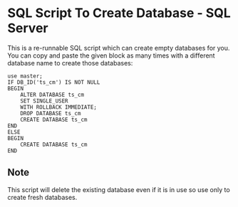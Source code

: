 # SQL Script To Create Database - SQL Server

This is a re-runnable SQL script which can create empty databases for you. You can copy and paste the given block as many times with a different database name to create those databases:

```aidl
use master;
IF DB_ID('ts_cm') IS NOT NULL
BEGIN
    ALTER DATABASE ts_cm
    SET SINGLE_USER
    WITH ROLLBACK IMMEDIATE;
    DROP DATABASE ts_cm
    CREATE DATABASE ts_cm
END
ELSE
BEGIN
    CREATE DATABASE ts_cm
END
```

## Note

This script will delete the existing database even if it is in use so use only to create fresh databases.
